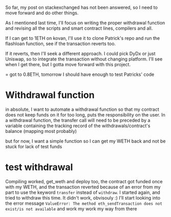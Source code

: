 So far, my post on stackexchanged has not been answered, so I need to move forward and do other things.

As I mentioned last time, I'll focus on writing the proper withdrawal function and revising all the scripts and smart contract lines, compilers and all.

If I can get to 1ETH on kovan, I'll use it to clone Patrick's repo and run the flashloan function, see if the transaction reverts too.

If it reverts, then I'll seek a different approach. I could pick DyDx or just Uniswap, so to integrate the transaction without changing platform.
I'll see when I get there, but I gotta move forward with this project.

= got to 0.8ETH, tomorrow I should have enough to test Patricks' code

# Withdrawal function

in absolute, I want to automate a withdrawal function so that my contract does not keep funds on it for too long, puts the responsibility on the user.
In a withdrawal function, the transfer call will need to be preceded by a variable containing the tracking record of the withdrawals/contract's balance (mapping most probably)

but for now, I want a simple function so I can get my WETH back and not be stuck for lack of test funds

# test withdrawal

Compiling worked, get_weth and deploy too, the contract got funded once with my WETH, and the transaction reverted because of an error from my part to use the keyword `transfer` instead of `withdraw`.
I started again, and tried to withdraw this time.
It didn't work, obvisouly :)
I'll start looking into the error message `ValueError: The method eth_sendTransaction does not exist/is not available` and work my work my way from there
